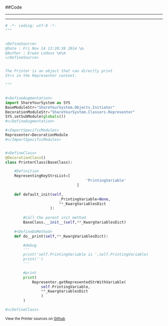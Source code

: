 
<!--
FrozenIsBool False
-->

##Code

----

<ClassDocStr>

----

```python
# -*- coding: utf-8 -*-
"""


<DefineSource>
@Date : Fri Nov 14 13:20:38 2014 \n
@Author : Erwan Ledoux \n\n
</DefineSource>


The Printer is an object that can directly print 
Strs in the Representer context.

"""


#<DefineAugmentation>
import ShareYourSystem as SYS
BaseModuleStr="ShareYourSystem.Objects.Initiator"
DecorationModuleStr="ShareYourSystem.Classors.Representer"
SYS.setSubModule(globals())
#</DefineAugmentation>

#<ImportSpecificModules>
Representer=DecorationModule
#</ImportSpecificModules>


#<DefineClass>
@DecorationClass()
class PrinterClass(BaseClass):

	#Definition
	RepresentingKeyStrsList=[
									'PrintingVariable'
								]
	
	def default_init(self,
						_PrintingVariable=None,
						**_KwargVariablesDict
					):
		
		#Call the parent init method
		BaseClass.__init__(self,**_KwargVariablesDict)
	
	#<DefineDoMethod>	
	def do__print(self,**_KwargVariablesDict):

		#debug
		'''
		print('self.PrintingVariable is ',self.PrintingVariable)
		print('')
		'''

		#print
		print(
			Representer.getRepresentedStrWithVariable(
				self.PrintingVariable,
				**_KwargVariablesDict
				)
		)

#</DefineClass>


```

<small>
View the Printer sources on <a href="https://github.com/Ledoux/ShareYourSystem/tree/master/Pythonlogy/ShareYourSystem/Objects/Printer" target="_blank">Github</a>
</small>

